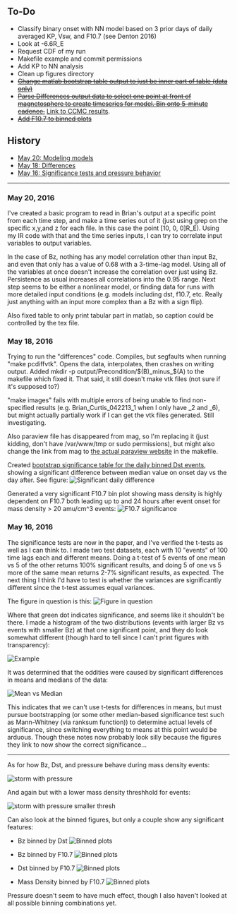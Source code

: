 ## To-Do ##
* Classify binary onset with NN model based on 3 prior days of daily averaged KP, Vsw, and F10.7 (see Denton 2016)
* Look at -6.6R_E 
* Request CDF of my run
* Makefile example and commit permissions
* Add KP to NN analysis
* Clean up figures directory
* [~~Change matlab bootstrap table output to just be inner part of table (data only)~~](#may-20-2016)
* [~~Parse Differences output data to select one point at front of magnetosphere to create timeseries for model. Bin onto 5-minute cadence.~~](#may-20-2016) [Link to CCMC results](http://ccmc.gsfc.nasa.gov/results/viewrun.php?domain=GM&runnumber=Brian_Curtis_042213_2).
* [~~Add F10.7 to binned plots~~](#may-18-2016)



## History ##
* [May 20: Modeling models](#may-20-2016)
* [May 18: Differences](#may-18-2016)
* [May 16: Significance tests and pressure behavior](#may-16-2016)

* * *

### May 20, 2016 ###
I've created a basic program to read in Brian's output at a specific point from each time step, and make a time series out of it (just using grep on the specific x,y,and z for each file. In this case the point [10, 0, 0]R_E). Using my IR code with that and the time series inputs, I can try to correlate input variables to output variables.

In the case of Bz, nothing has any model correlation other than input Bz, and even that only has a value of 0.68 with a 3-time-lag model. Using all of the variables at once doesn't increase the correlation over just using Bz. Persistence as usual increases all correlations into the 0.95 range. Next step seems to be either a nonlinear model, or finding data for runs with more detailed input conditions (e.g. models including dst, f10.7, etc. Really just anything with an input more complex than a Bz with a sign flip).

Also fixed table to only print tabular part in matlab, so caption could be controlled by the tex file.

### May 18, 2016 ###
Trying to run the "differences" code. Compiles, but segfaults when running "make pcdiffvtk". Opens the data, interpolates, then crashes on writing output. Added mkdir -p output/Precondition/$(B)_minus_$(A) to the makefile which fixed it. That said, it still doesn't make vtk files (not sure if it's supposed to?)

"make images" fails with multiple errors of being unable to find non-specified results (e.g. Brian_Curtis_042213_1 when I only have _2 and _6), but might actually partially work if I can get the vtk files generated. Still investigating.

Also paraview file has disappeared from mag, so I'm replacing it (just kidding, don't have /var/www/tmp or sudo permissions), but might also change the link from mag to [the actual paraview website](http://www.paraview.org/paraview-downloads/download.php?submit=Download&version=v4.2&type=binary&os=linux64&downloadFile=ParaView-4.2.0-Linux-64bit.tar.gz) in the makefile.

Created [bootstrap significance table for the daily binned Dst events](tables/DeltaBootstraps-case13.txt), showing a significant difference between median value on onset day vs the day after. See figure:
![Significant daily difference](figures/PNGs/DailyBootstrapDifferences-GOES6-case13.png)

Generated a very significant F10.7 bin plot showing mass density is highly dependent on F10.7 both leading up to and 24 hours after event onset for mass density > 20 amu/cm^3 events:
![F10.7 significance](paper/figures/RhoBinned/PNGs/RhoBinnedF107-case24-t025-tf30-GOES6.png)


### May 16, 2016 ###
The significance tests are now in the paper, and I've verified the t-tests as well as I can think to. I made two test datasets, each with 10 "events" of 100 time lags each and different means. Doing a t-test of 5 events of one mean vs 5 of the other returns 100% significant results, and doing 5 of one vs 5 more of the same mean returns 2-7% significant results, as expected.  The next thing I think I'd have to test is whether the variances are significantly different since the t-test assumes equal variances. 

The figure in question is this:
![Figure in question](paper/figures/PNGs/RhoBinnedBz-case24-t020-tf25-GOES6.png)

Where that green dot indicates significance, and seems like it shouldn't be there. I made a histogram of the two distributions (events with larger Bz vs events with smaller Bz) at that one significant point, and they do look somewhat different (though hard to tell since I can't print figures with transparency):

![Example](paper/figures/PNGs/RhoBinnedBz-case24-t020-tf25-GOES6-histogram.png)

It was determined that the oddities were caused by significant differences in means and medians of the data: 

![Mean vs Median](paper/figures/RhoBinned/PNGs/MeanvsMedian.png)

This indicates that we can't use t-tests for differences in means, but must pursue bootstrapping (or some other median-based significance test such as Mann-Whitney (via ranksum function)) to determine actual levels of significance, since switching everything to means at this point would be arduous. Though these notes now probably look silly because the figures they link to now show the correct significance...

* * *

As for how Bz, Dst, and pressure behave during mass density events:

![storm with pressure](paper/figures/PNGs/stormavs-mass-GOES6-withPressure.png)

And again but with a lower mass density threshhold for events:

![storm with pressure smaller thresh](paper/figures/PNGs/stormavs-mass-gt20-GOES6-withPressure.png)

Can also look at the binned figures, but only a couple show any significant features:

* Bz binned by Dst
![Binned plots](figures/PNGs/HighLowDstBz-rhoeq20-GOES6-1983-1991.png)

* Bz binned by F10.7
![Binned plots](figures/PNGs/HighLowF107Bz-rhoeq20-GOES6-1983-1991.png)

* Dst binned by F10.7
![Binned plots](figures/PNGs/HighLowF107Dst-rhoeq20-GOES6-1983-1991.png)

* Mass Density binned by F10.7
![Binned plots](figures/PNGs/HighLowF107rhoeq-rhoeq20-GOES6-1983-1991.png)

Pressure doesn't seem to have much effect, though I also haven't looked at all possible binning combinations yet.


